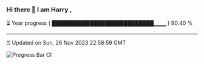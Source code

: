 ### Hi there 👋 I am Harry , 

⏳ Year progress { ███████████████████████████▁▁▁ } 90.40 %

---

⏰ Updated on Sun, 26 Nov 2023 22:58:59 GMT

![Progress Bar CI](https://github.com/duykhang68/duykhang68/workflows/Progress%20Bar%20CI/badge.svg)
